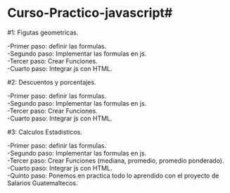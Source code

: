 # Curso-Practico-javascript# 

#1: Figutas geometricas.

-Primer paso: definir las formulas. <br>
-Segundo paso: Implementar las formulas en js.<br>
-Tercer paso: Crear Funciones.<br>
-Cuarto paso: Integrar js con HTML.<br>


#2: Descuentos y porcentajes.

-Primer paso: definir las formulas.<br>
-Segundo paso: Implementar las formulas en js.<br>
-Tercer paso: Crear Funciones.<br>
-Cuarto paso: Integrar js con HTML.<br>


#3: Calculos Estadisticos.

-Primer paso: definir las formulas.<br>
-Segundo paso: Implementar las formulas en js.<br>
-Tercer paso: Crear Funciones (mediana, promedio, promedio ponderado).<br>
-Cuarto paso: Integrar js con HTML.<br>
-Quinto paso: Ponemos en practica todo lo aprendido con el proyecto de Salarios Guatemaltecos.<br>